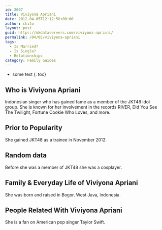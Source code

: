 ```yaml
---
id: 2007
title: Viviyona Apriani
date: 2012-04-05T12:12:58+00:00
author: chito
layout: post
guid: https://ukdataservers.com/viviyona-apriani/
permalink: /04/05/viviyona-apriani
tags:
  - Is Married?
  - Is Single?
  - Relationships
category: Family Guides
---
```


* some text
{: toc}
          
          
## Who is  Viviyona Apriani
                  
                  
                  
Indonesian singer who has gained fame as a member of the JKT48 idol group. She is known for her involvement in the records RIVER, Did You See The Twilight, Fortune Cookie Who Loves, and more.
                  
                
                
                
## Prior to Popularity 
                  
                  
                  
She gained JKT48 as a trainee in November 2012.
                  
                
                
                
## Random data 
                  
                  
                  
Before she was a member of JKT48 she was a cosplayer.
                  
                
                
                
## Family & Everyday Life of Viviyona Apriani
                  
                  
                  
She was born and raised in Bogor, West Java, Indonesia. 
                  
                
                
                
## People Related With  Viviyona Apriani
                  
                  
                  
She is a fan on American pop singer Taylor Swift.
                  
                
              
            
          
          
          
    
    
  
